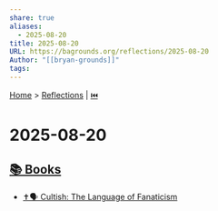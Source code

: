 ```yaml
---
share: true
aliases:
  - 2025-08-20
title: 2025-08-20
URL: https://bagrounds.org/reflections/2025-08-20
Author: "[[bryan-grounds]]"
tags:
---
```

[Home](../index.md) > [Reflections](./index.md) | [⏮️](./2025-08-19.md)  
# 2025-08-20  
## [📚 Books](../books/index.md)  
- [✝️🗣️ Cultish: The Language of Fanaticism](../books/cultish-the-language-of-fanaticism.md)